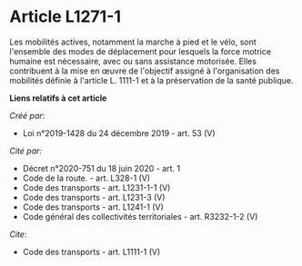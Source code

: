# Article L1271-1

Les mobilités actives, notamment la marche à pied et le vélo, sont l'ensemble des modes de déplacement pour lesquels la force
motrice humaine est nécessaire, avec ou sans assistance motorisée. Elles contribuent à la mise en œuvre de l'objectif assigné
à l'organisation des mobilités définie à l'article L. 1111-1 et à la préservation de la santé publique.

**Liens relatifs à cet article**

_Créé par_:

  - Loi n°2019-1428 du 24 décembre 2019 - art. 53 (V)

_Cité par_:

  - Décret n°2020-751 du 18 juin 2020 - art. 1
  - Code de la route. - art. L328-1 (V)
  - Code des transports - art. L1231-1-1 (V)
  - Code des transports - art. L1231-3 (V)
  - Code des transports - art. L1241-1 (V)
  - Code général des collectivités territoriales - art. R3232-1-2 (V)

_Cite_:

  - Code des transports - art. L1111-1 (V)
